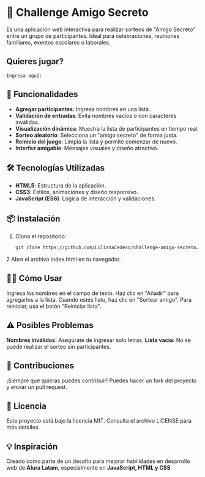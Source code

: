 # 🎁 Challenge Amigo Secreto

Es una aplicación web interactiva para realizar sorteos de "Amigo Secreto" entre un grupo de participantes. Ideal para celebraciones, reuniones familiares, eventos escolares o laborales.

## Quieres jugar?

    Ingresa aquí: 

## 🚀 Funcionalidades

- **Agregar participantes**: Ingresa nombres en una lista.
- **Validación de entradas**: Evita nombres vacíos o con caracteres inválidos.
- **Visualización dinámica**: Muestra la lista de participantes en tiempo real.
- **Sorteo aleatorio**: Selecciona un "amigo secreto" de forma justa.
- **Reinicio del juego**: Limpia la lista y permite comenzar de nuevo.
- **Interfaz amigable**: Mensajes visuales y diseño atractivo.

## 🛠️ Tecnologías Utilizadas

- **HTML5**: Estructura de la aplicación.
- **CSS3**: Estilos, animaciones y diseño responsivo.
- **JavaScript (ES6)**: Lógica de interacción y validaciones.

## 📦 Instalación

1. Clona el repositorio:
   ```bash
   git clone https://github.com/LilianaCedeno/challenge-amigo-secreto.git
   ```
2 Abre el archivo index.html en tu navegador.

## 🧑‍💻 Cómo Usar

Ingresa los nombres en el campo de texto.
Haz clic en "Añadir" para agregarlos a la lista.
Cuando estés listo, haz clic en "Sortear amigo".
Para reiniciar, usa el botón "Reiniciar lista".

## ⚠️ Posibles Problemas

**Nombres inválidos:** Asegúrate de ingresar solo letras.
**Lista vacía:** No se puede realizar el sorteo sin participantes.

## 🤝 Contribuciones

¡Siempre que quieras puedes contribuir! Puedes hacer un fork del proyecto y enviar un pull request.

## 📄 Licencia

Este proyecto está bajo la licencia MIT. Consulta el archivo LICENSE para más detalles.

## 💡 Inspiración

Creado como parte de un desafío para mejorar habilidades en desarrollo web de **Alura Latam**, especialmente en **JavaScript, HTML y CSS**.